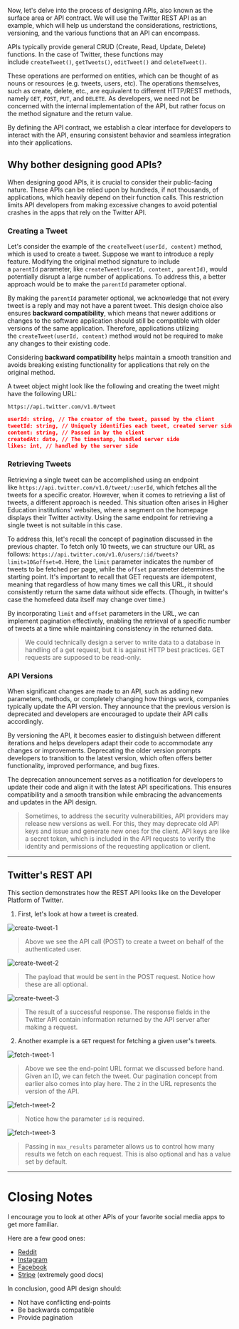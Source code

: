 Now, let's delve into the process of designing APIs, also known as the surface area or API contract. We will use the Twitter REST API as an example, which will help us understand the considerations, restrictions, versioning, and the various functions that an API can encompass.

APIs typically provide general CRUD (Create, Read, Update, Delete) functions. In the case of Twitter, these functions may include `createTweet()`, `getTweets()`, `editTweet()` and `deleteTweet()`.

These operations are performed on entities, which can be thought of as nouns or resources (e.g. tweets, users, etc). The operations themselves, such as create, delete, etc., are equivalent to different HTTP/REST methods, namely `GET`, `POST`, `PUT`, and `DELETE`. As developers, we need not be concerned with the internal implementation of the API, but rather focus on the method signature and the return value.

By defining the API contract, we establish a clear interface for developers to interact with the API, ensuring consistent behavior and seamless integration into their applications.

## Why bother designing good APIs?

When designing good APIs, it is crucial to consider their public-facing nature. These APIs can be relied upon by hundreds, if not thousands, of applications, which heavily depend on their function calls. This restriction limits API developers from making excessive changes to avoid potential crashes in the apps that rely on the Twitter API.

### Creating a Tweet

Let's consider the example of the `createTweet(userId, content)` method, which is used to create a tweet. Suppose we want to introduce a reply feature. Modifying the original method signature to include a `parentId` parameter, like `createTweet(userId, content, parentId)`, would potentially disrupt a large number of applications. To address this, a better approach would be to make the `parentId` parameter optional.

By making the `parentId` parameter optional, we acknowledge that not every tweet is a reply and may not have a parent tweet. This design choice also ensures **backward compatibility**, which means that newer additions or changes to the software application should still be compatible with older versions of the same application. Therefore, applications utilizing the `createTweet(userId, content)` method would not be required to make any changes to their existing code.

Considering **backward compatibility** helps maintain a smooth transition and avoids breaking existing functionality for applications that rely on the original method.

A tweet object might look like the following and creating the tweet might have the following URL:

`https://api.twitter.com/v1.0/tweet`

```json
userId: string, // The creator of the tweet, passed by the client
tweetId: string, // Uniquely identifies each tweet, created server side
content: string, // Passed in by the client
createdAt: date, // The timestamp, handled server side
likes: int, // handled by the server side
```

### Retrieving Tweets

Retrieving a single tweet can be accomplished using an endpoint like `https://api.twitter.com/v1.0/tweet/:userId`, which fetches all the tweets for a specific creator. However, when it comes to retrieving a list of tweets, a different approach is needed. This situation often arises in Higher Education institutions' websites, where a segment on the homepage displays their Twitter activity. Using the same endpoint for retrieving a single tweet is not suitable in this case.

To address this, let's recall the concept of pagination discussed in the previous chapter. To fetch only 10 tweets, we can structure our URL as follows: `https://api.twitter.com/v1.0/users/:id/tweets?limit=10&offset=0`. Here, the `limit` parameter indicates the number of tweets to be fetched per page, while the `offset` parameter determines the starting point. It's important to recall that GET requests are idempotent, meaning that regardless of how many times we call this URL, it should consistently return the same data without side effects. (Though, in twitter's case the homefeed data itself may change over time.)

By incorporating `limit` and `offset` parameters in the URL, we can implement pagination effectively, enabling the retrieval of a specific number of tweets at a time while maintaining consistency in the returned data.

> We could technically design a server to write data to a database in handling of a get request, but it is against HTTP best practices. GET requests are supposed to be read-only.

### API Versions

When significant changes are made to an API, such as adding new parameters, methods, or completely changing how things work, companies typically update the API version. They announce that the previous version is deprecated and developers are encouraged to update their API calls accordingly.

By versioning the API, it becomes easier to distinguish between different iterations and helps developers adapt their code to accommodate any changes or improvements. Deprecating the older version prompts developers to transition to the latest version, which often offers better functionality, improved performance, and bug fixes.

The deprecation announcement serves as a notification for developers to update their code and align it with the latest API specifications. This ensures compatibility and a smooth transition while embracing the advancements and updates in the API design.

> Sometimes, to address the security vulnerabilities, API providers may release new versions as well. For this, they may deprecate old API keys and issue and generate new ones for the client. API keys are like a secret token, which is included in the API requests to verify the identity and permissions of the requesting application or client.

---

## Twitter's REST API

This section demonstrates how the REST API looks like on the Developer Platform of Twitter.

1. First, let's look at how a tweet is created.

![create-tweet-1](https://imagedelivery.net/CLfkmk9Wzy8_9HRyug4EVA/e4314932-936f-47d8-d091-f8890fb78200/sharpen=1)

> Above we see the API call (POST) to create a tweet on behalf of the authenticated user.

![create-tweet-2](https://imagedelivery.net/CLfkmk9Wzy8_9HRyug4EVA/6d79e1b7-d52d-4157-fe99-14826546db00/sharpen=1)

> The payload that would be sent in the POST request. Notice how these are all optional.

![create-tweet-3](https://imagedelivery.net/CLfkmk9Wzy8_9HRyug4EVA/c49c2729-95d8-46c4-b520-f820af4d6200/sharpen=1)

> The result of a successful response. The response fields in the Twitter API contain information returned by the API server after making a request.

2. Another example is a `GET` request for fetching a given user's tweets.

![fetch-tweet-1](https://imagedelivery.net/CLfkmk9Wzy8_9HRyug4EVA/5149e595-6bd7-4d8a-805a-7050fcaa3c00/sharpen=1)

> Above we see the end-point URL format we discussed before hand. Given an ID, we can fetch the tweet. Our pagination concept from earlier also comes into play here. The `2` in the URL represents the version of the API.

![fetch-tweet-2](https://imagedelivery.net/CLfkmk9Wzy8_9HRyug4EVA/99e11fff-d673-46ca-8833-29ecae1f0c00/sharpen=1)

> Notice how the parameter `id` is required.

![fetch-tweet-3](https://imagedelivery.net/CLfkmk9Wzy8_9HRyug4EVA/907707b9-4015-4ad7-a332-54eba70bd600/sharpen=1)

> Passing in `max_results` parameter allows us to control how many results we fetch on each request. This is also optional and has a value set by default.

---

# Closing Notes

I encourage you to look at other APIs of your favorite social media apps to get more familiar.

Here are a few good ones:

- [Reddit](https://www.reddit.com/dev/api/)
- [Instagram](https://developers.facebook.com/docs/instagram-api/)
- [Facebook](https://developers.facebook.com/docs/)
- [Stripe](https://stripe.com/docs/api) (extremely good docs)

In conclusion, good API design should:

- Not have conflicting end-points
- Be backwards compatible
- Provide pagination
